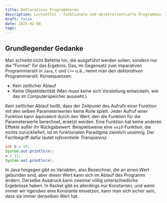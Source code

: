 ```yaml
---
title: Deklaratives Programmieren
description: Lernzettel - funktionale und objektorientierte Programmierung
draft: false
date: 2025-02-08
tags:
---
```

## Grundlegender Gedanke
Man schreibt nicht Befehle hin, die ausgeführt werden sollen, sondern nur die "Formel" für das Ergebnis. Das, im Gegensatz zum imparativen Programmierstil in `Java`, `C` und `C++` u.ä., nennt man den *deklarativen* Programmierstil.
Konsequenzen:
- Kein zeitlicher Ablauf
- Keine Objektidentität (Man muss keine sich Vorstellung entwickeln, wie das im Computerspeicher aussieht.)

Kein zeitlicher Ablauf heißt, dass der Zeitpunkt des Aufrufs einer Funktion mit den selben Parameterwerten keine Rolle spielt. Jeder Aufruf einer Funktion kann äquivalent durch den Wert, den die Funktion für die Parameterwerte berechnet, ersetzt werden. Eine Funktion hat keine anderen Effekte außer ihr Rückgabewert. Beispielsweise eine `void`-Funktion, die nichts zurückliefert, ist im funktionalen Paradigma ziemlich unsinnig. Der Fachbegriff dafür lautet *referentielle Transparenz*.

```java
int n = 10;
System.out.println(n);
n = 11;
System.out.println(n);
```
In Java hingegen gibt es Variablen, also Bezeichner, die an einen Wert gebunden sind, aber dieser Wert kann sich im Ablauf des Programm ändern. Derselbe Ausdruck kann zweimal völlig unterschiedliche Ergebnisse haben. In Racket gibt es allerdings nur Konstanten, und wann immer wir irgendwo eine Konstante einsetzen, kann man sich sicher sein, dass sie immer denselben Wert hat.